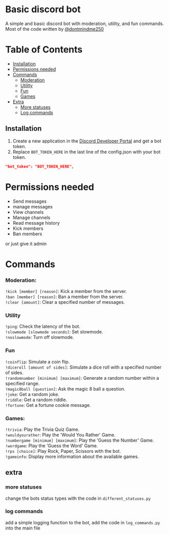 # Basic discord bot

A simple and basic discord bot with moderation, utility, and fun commands. \
Most of the code written by [@dontmindme250](https://github.com/dontmindme250)

# Table of Contents

- [Installation](#installation)
- [Permissions needed](#permissions-needed)
- [Commands](#commands)
	- [Moderation](#moderation)
	- [Utility](#utility)
	- [Fun](#fun)
	- [Games](#games)
- [Extra](#extra)
	- [More statuses](#more-statuses)
	- [Log commands](#log-commands)

## Installation

1. Create a new application in the [Discord Developer Portal](https://discord.com/developers/applications) and get a bot token.
2. Replace `BOT_TOKEN_HERE` in the last line of the config.json with your bot token.

```json
"bot_token": "BOT_TOKEN_HERE",
```

# Permissions needed

- Send messages
- manage messages
- View channels
- Manage channels
- Read message history
- Kick members
- Ban members

or just give it admin

# Commands

### Moderation:
`!kick [member] [reason]`: Kick a member from the server. \
`!ban [member] [reason]`: Ban a member from the server. \
`!clear [amount]`: Clear a specified number of messages.

### Utility
`!ping`: Check the latency of the bot. \
`!slowmode [slowmode seconds]`: Set slowmode. \
`!noslowmode`: Turn off slowmode.

### Fun
`!coinflip`: Simulate a coin flip. \
`!diceroll [amount of sides]`: Simulate a dice roll with a specified number of sides. \
`!randomnumber [minimum] [maximum]`: Generate a random number within a specified range. \
`!magic8ball [question]`: Ask the magic 8 ball a question. \
`!joke`: Get a random joke. \
`!riddle`: Get a random riddle. \
`!fortune`: Get a fortune cookie message.

### Games:
`!trivia`: Play the Trivia Quiz Game. \
`!wouldyourather`: Play the 'Would You Rather' Game. \
`!numbergame [minimum] [maximum]`: Play the 'Guess the Number' Game. \
`!wordgame`: Play the 'Guess the Word' Game. \
`!rps [choice]`: Play Rock, Paper, Scissors with the bot. \
`!gameinfo`: Display more information about the available games.

## extra

### more statuses
change the bots status types with the code in `different_statuses.py`

### log commands
add a simple logging function to the bot, add the code in `log_commands.py` into the main 
file